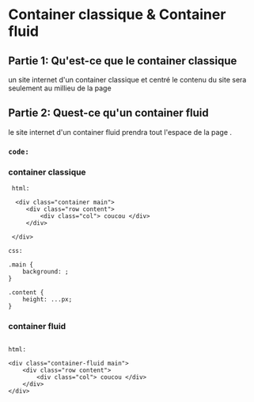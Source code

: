 

# Container classique & Container fluid

## Partie 1: Qu'est-ce que le container classique 

un site internet d'un container classique et centré le contenu du site sera seulement au millieu de la page 

## Partie 2: Quest-ce qu'un container fluid 
 
 le site internet d'un container fluid prendra tout l'espace de la page .
 
 
### `code:`
 
### container classique 

```
 html:

  <div class="container main">
     <div class="row content">
         <div class="col"> coucou </div>
     </div>
 
 </div>

css:

.main {
    background: ;
}

.content {
    height: ...px;
}
``` 

### container fluid
 
 ```

 html:

 <div class="container-fluid main">
     <div class="row content">
         <div class="col"> coucou </div>
     </div>
 </div>

```